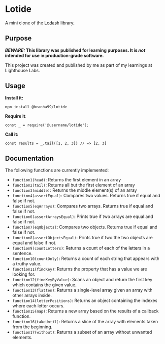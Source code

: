 # Lotide

A mini clone of the [Lodash](https://lodash.com) library.

## Purpose

**_BEWARE:_ This library was published for learning purposes. It is _not_ intended for use in production-grade software.**

This project was created and published by me as part of my learnings at Lighthouse Labs. 

## Usage

**Install it:**

`npm install @branha99/lotide`

**Require it:**

`const _ = require('@username/lotide');`

**Call it:**

`const results = _.tail([1, 2, 3]) // => [2, 3]`

## Documentation

The following functions are currently implemented:

* `function1(head)`: Returns the first element in an array
* `function2(tail)`: Returns all but the first element of an array
* `function3(middle)`: Returns the middle element(s) of an array
* `function4(assertEqual)`: Compares two values. Returns true if equal and false if not.
* `function5(eqArrays)`: Compares two arrays. Returns true if equal and false if not.
* `function6(assertArraysEqual)`: Prints true if two arrays are equal and false if not.
* `function7(eqObjects)`: Compares two objects. Returns true if equal and false if not.
* `function8(assertObjectsEqual)`: Prints true if two the two objects are equal and false if not.
* `function9(countLetters)`: Returns a count of each of the letters in a sentence.
* `function10(countOnly)`: Returns a count of each string that appears with a truthy value.
* `function11(findKey)`: Returns the property that has a value we are looking for.
* `function12(findKeyByValue)`: Scans an object and return the first key which contains the given value.
* `function13(flatten)`: Returns a single-level array given an array with other arrays inside.
* `function14(letterPositions)`: Returns an object containing the indexes where each letter occurs.
* `function15(map)`: Returns a new array based on the results of a callback function.
* `function16(takeUntil)`: Returns a slice of the array with elements taken from the beginning.
* `function17(without)`: Returns a subset of an array without unwanted elements.